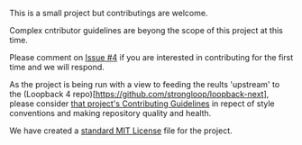  This is a small project but contributings are welcome.
 
 Complex cntributor guidelines are beyong the scope of this project at this time.
 
 Please comment on [Issue #4](https://github.com/loopstore/loopstore-tutorial-v4/issues/4) if you are interested in contributing for the first time and we will respond.
 
 As the project is being run with a view to feeding the reults 'upstream' to the (Loopback 4 repo)[https://github.com/strongloop/loopback-next], please consider [that project's Contributing Guidelines](https://github.com/strongloop/loopback-next/blob/master/docs/CONTRIBUTING.md) in repect of style conventions and making repository quality and health.
 
 We have created a [standard MIT License](https://github.com/loopstore/tutorial-v4/blob/master/README.md) file for the project.
